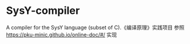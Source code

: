 # SysY-compiler
A compiler for the SysY language (subset of C).《编译原理》实践项目
参照 https://pku-minic.github.io/online-doc/#/ 实现
